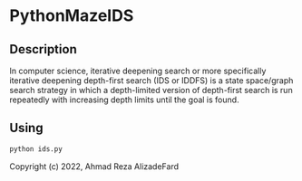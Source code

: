 # PythonMazeIDS

## Description 
In computer science, iterative deepening search or more specifically iterative deepening depth-first search (IDS or IDDFS) is a state space/graph search strategy in which a depth-limited version of depth-first search is run repeatedly with increasing depth limits until the goal is found.

## Using

```bash
python ids.py
```

Copyright (c) 2022, Ahmad Reza AlizadeFard
